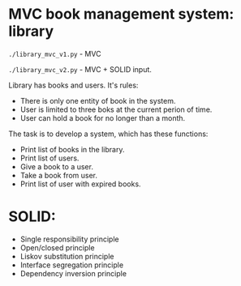 # MVC book management system: library

`./library_mvc_v1.py` - MVC

`./library_mvc_v2.py` - MVC + SOLID input.

Library has books and users. It's rules:
- There is only one entity of book in the system.
- User is limited to three boks at the current perion of time.
- User can hold a book for no longer than a month.

The task is to develop a system, which has these functions:
- Print list of books in the library.
- Print list of users.
- Give a book to a user.
- Take a book from user.
- Print list of user with expired books.

# SOLID:
- Single responsibility principle
- Open/closed principle
- Liskov substitution principle
- Interface segregation principle	
- Dependency inversion principle